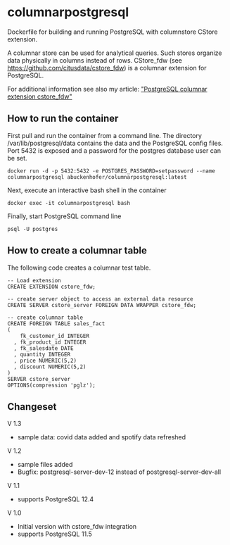 # columnarpostgresql
Dockerfile for building and running PostgreSQL with columnstore CStore extension.

A columnar store can be used for analytical queries. Such stores organize data physically in columns instead of rows. CStore_fdw (see https://github.com/citusdata/cstore_fdw) is a columnar extension for PostgreSQL.

For additional information see also my article: ["PostgreSQL columnar extension cstore_fdw"](https://www.buckenhofer.com/2021/01/postgresql-columnar-extension-cstore_fdw/)

## How to run the container
First pull and run the container from a command line. The directory /var/lib/postgresql/data contains the data and the PostgreSQL config files. Port 5432 is exposed and a password for the postgres database user can be set.
```
docker run -d -p 5432:5432 -e POSTGRES_PASSWORD=setpassword --name columnarpostgresql abuckenhofer/columnarpostgresql:latest
```
Next, execute an interactive bash shell in the container
```
docker exec -it columnarpostgresql bash
```
Finally, start PostgreSQL command line
```
psql -U postgres
```

## How to create a columnar table
The following code creates a columnar test table.
```
-- Load extension
CREATE EXTENSION cstore_fdw;

-- create server object to access an external data resource
CREATE SERVER cstore_server FOREIGN DATA WRAPPER cstore_fdw;

-- create columnar table
CREATE FOREIGN TABLE sales_fact
(
    fk_customer_id INTEGER
  , fk_product_id INTEGER
  , fk_salesdate DATE
  , quantity INTEGER
  , price NUMERIC(5,2)
  , discount NUMERIC(5,2)
)
SERVER cstore_server
OPTIONS(compression 'pglz');
```


## Changeset

V 1.3
* sample data: covid data added and spotify data refreshed

V 1.2
* sample files added
* Bugfix: postgresql-server-dev-12 instead of postgresql-server-dev-all

V 1.1
* supports PostgreSQL 12.4

V 1.0 
* Initial version with cstore_fdw integration
* supports PostgreSQL 11.5
